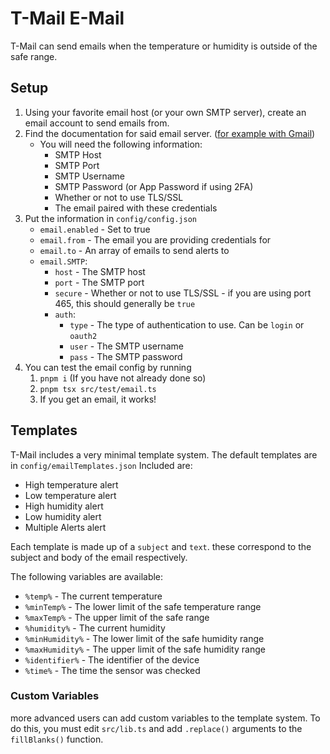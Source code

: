 # T-Mail E-Mail

T-Mail can send emails when the temperature or humidity is outside of the safe range.

## Setup

1. Using your favorite email host (or your own SMTP server), create an email account to send emails from.
2. Find the documentation for said email server. ([for example with Gmail](https://support.google.com/mail/answer/7126229?hl=en#zippy=%2Cstep-change-smtp-other-settings-in-your-email-client))
    - You will need the following information:
        - SMTP Host
        - SMTP Port
        - SMTP Username
        - SMTP Password (or App Password if using 2FA)
        - Whether or not to use TLS/SSL
        - The email paired with these credentials
3. Put the information in `config/config.json`
    - `email.enabled` - Set to true
    - `email.from` - The email you are providing credentials for
    - `email.to` - An array of emails to send alerts to
    - `email.SMTP`:
        - `host` - The SMTP host
        - `port` - The SMTP port
        - `secure` - Whether or not to use TLS/SSL - if you are using port 465, this should generally be `true`
        - `auth`:
            - `type` - The type of authentication to use. Can be `login` or `oauth2`
            - `user` - The SMTP username
            - `pass` - The SMTP password
4. You can test the email config by running
    1. `pnpm i` (If you have not already done so)
    2. `pnpm tsx src/test/email.ts`
    3. If you get an email, it works!

## Templates

T-Mail includes a very minimal template system.
The default templates are in `config/emailTemplates.json`
Included are:

-   High temperature alert
-   Low temperature alert
-   High humidity alert
-   Low humidity alert
-   Multiple Alerts alert

Each template is made up of a `subject` and `text`. these correspond to the subject and body of the email respectively.

The following variables are available:

-   `%temp%` - The current temperature
-   `%minTemp%` - The lower limit of the safe temperature range
-   `%maxTemp%` - The upper limit of the safe range
-   `%humidity%` - The current humidity
-   `%minHumidity%` - The lower limit of the safe humidity range
-   `%maxHumidity%` - The upper limit of the safe humidity range
-   `%identifier%` - The identifier of the device
-   `%time%` - The time the sensor was checked

### Custom Variables

more advanced users can add custom variables to the template system.
To do this, you must edit `src/lib.ts` and add `.replace()` arguments to the `fillBlanks()` function.

